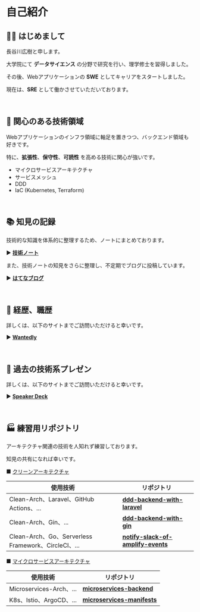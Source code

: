 # 自己紹介

## 👋🏻 はじめまして

長谷川広樹と申します。<br>

大学院にて **データサイエンス** の分野で研究を行い、理学修士を習得しました。<br>

その後、Webアプリケーションの **SWE** としてキャリアをスタートしました。<br>

現在は、**SRE** として働かさせていただいております。<br>

<br>

## 🎯 関心のある技術領域

Webアプリケーションのインフラ領域に軸足を置きつつ、バックエンド領域も好きです。<br>

特に、**拡張性**、**保守性**、**可読性** を高める技術に関心が強いです。<br>

- マイクロサービスアーキテクチャ
- サービスメッシュ
- DDD
- IaC (Kubernetes, Terraform)


<br>

## 📚 知見の記録

技術的な知識を体系的に整理するため、ノートにまとめております。<br>

▶ **[技術ノート](https://hiroki-it.github.io/tech-notebook-mkdocs/)** 

また、技術ノートの知見をさらに整理し、不定期でブログに投稿しています。<br>

▶ **[はてなブログ](https://hiroki-hasegawa.hatenablog.jp/)** 

<br>

## 💼 経歴、職歴

詳しくは、以下のサイトまでご訪問いただけると幸いです。<br>

▶ **[Wantedly](https://www.wantedly.com/id/h_hasegawa)** 

<br>

## 📢 過去の技術系プレゼン

詳しくは、以下のサイトまでご訪問いただけると幸いです。<br>

▶ **[Speaker Deck](https://speakerdeck.com/hiroki_hasegawa)** 

<br>

## 🏭 練習用リポジトリ

アーキテクチャ関連の技術を人知れず練習しております。<br>

知見の共有になれば幸いです。<br>

■ <ins>クリーンアーキテクチャ</ins>

| 使用技術                                        | リポジトリ                                                                           |
|-------------------------------------------------|-----------------------------------------------------------------------------------------------|
| Clean-Arch、Laravel、GitHub Actions、...           | **[ddd-backend-with-laravel](https://github.com/hiroki-it/ddd-backend-with-laravel)**             |
| Clean-Arch、Gin、...                              | **[ddd-backend-with-gin](https://github.com/hiroki-it/ddd-backend-with-gin)**                     |
| Clean-Arch、Go、Serverless Framework、CircleCI、... | **[notify-slack-of-amplify-events](https://github.com/hiroki-it/notify-slack-of-amplify-events)** |

■ <ins>マイクロサービスアーキテクチャ</ins>

| 使用技術               | リポジトリ                                                           |
|------------------------|---------------------------------------------------------------------------------|
| Microservices-Arch、... | **[microservices-backend](https://github.com/hiroki-it/microservices-backend)**     |
| K8s、Istio、ArgoCD、...   | **[microservices-manifests](https://github.com/hiroki-it/microservices-manifests)** |



<br>

